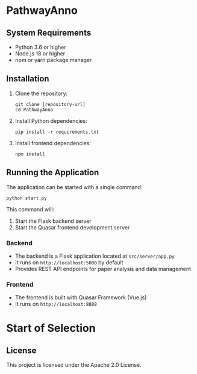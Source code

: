 # PathwayAnno

## System Requirements

- Python 3.6 or higher
- Node.js 18 or higher
- npm or yarn package manager

## Installation

1. Clone the repository:
   ```
   git clone [repository-url]
   cd PathwayAnno
   ```

2. Install Python dependencies:
   ```
   pip install -r requirements.txt
   ```

3. Install frontend dependencies:
   ```
   npm install
   ```

## Running the Application

The application can be started with a single command:

```
python start.py
```

This command will:
1. Start the Flask backend server
2. Start the Quasar frontend development server

### Backend

- The backend is a Flask application located at `src/server/app.py`
- It runs on `http://localhost:5000` by default
- Provides REST API endpoints for paper analysis and data management

### Frontend

- The frontend is built with Quasar Framework (Vue.js)
- It runs on `http://localhost:8888`

# Start of Selection
## License

This project is licensed under the Apache 2.0 License.